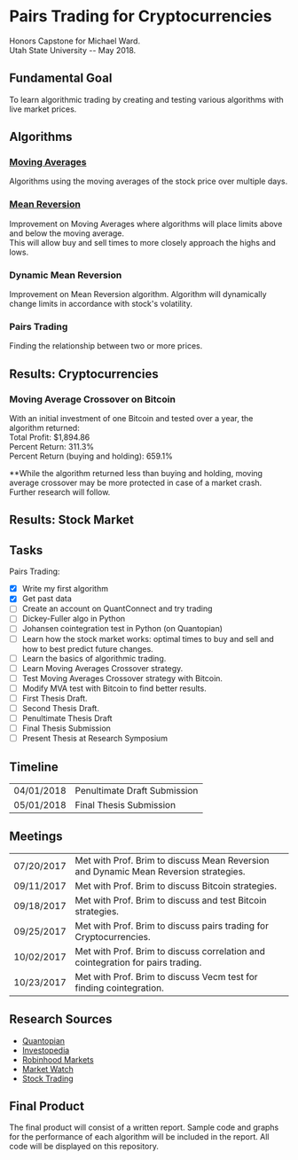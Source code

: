 # Pairs Trading for Cryptocurrencies
Honors Capstone for Michael Ward.  
Utah State University -- May 2018.
## Fundamental Goal
To learn algorithmic trading by creating and testing various algorithms with live market prices.

## Algorithms
### <a href="/Moving Averages/">Moving Averages</a>
Algorithms using the moving averages of the stock price over multiple days.

### <a href="/Mean Reversion/">Mean Reversion</a>
Improvement on Moving Averages where algorithms will place limits above and below the moving average.  
This will allow buy and sell times to more closely approach the highs and lows.

### Dynamic Mean Reversion
Improvement on Mean Reversion algorithm. Algorithm will dynamically change limits in accordance with stock's volatility.

### Pairs Trading
Finding the relationship between two or more prices.

## Results: Cryptocurrencies

### Moving Average Crossover on Bitcoin
With an initial investment of one Bitcoin and tested over a year, the algorithm returned:  
Total Profit:  $1,894.86  
Percent Return:  311.3%  
Percent Return (buying and holding):  659.1%  

\*\*While the algorithm returned less than buying and holding, moving average crossover may be more protected in case of a market crash. Further research will follow.

## Results: Stock Market

## Tasks
Pairs Trading:
- [x] Write my first algorithm
- [x] Get past data
- [ ] Create an account on QuantConnect and try trading
- [ ] Dickey-Fuller algo in Python  
- [ ] Johansen cointegration test in Python (on Quantopian)  
- [ ] Learn how the stock market works: optimal times to buy and sell and how to best predict future changes.
- [ ] Learn the basics of algorithmic trading.
- [ ] Learn Moving Averages Crossover strategy.
- [ ] Test Moving Averages Crossover strategy with Bitcoin.
- [ ] Modify MVA test with Bitcoin to find better results.
- [ ] First Thesis Draft.
- [ ] Second Thesis Draft.
- [ ] Penultimate Thesis Draft
- [ ] Final Thesis Submission
- [ ] Present Thesis at Research Symposium

## Timeline

<table>
  <tr>
    <td>04/01/2018</td>
    <td>Penultimate Draft Submission</td>
  </tr>
  <tr>
    <td>05/01/2018</td>
    <td>Final Thesis Submission</td>
  </tr>
</table>

## Meetings

<table>
  <tr>
    <td>07/20/2017</td>
    <td>Met with Prof. Brim to discuss Mean Reversion and Dynamic Mean Reversion strategies.</td>
  </tr>
  <tr>
    <td>09/11/2017</td>
    <td>Met with Prof. Brim to discuss Bitcoin strategies.</td>
  </tr>
  <tr>
    <td>09/18/2017</td>
    <td>Met with Prof. Brim to discuss and test Bitcoin strategies.</td>
  </tr>
  <tr>
    <td>09/25/2017</td>
    <td>Met with Prof. Brim to discuss pairs trading for Cryptocurrencies.</td>
  </tr>
  <tr>
    <td>10/02/2017</td>
    <td>Met with Prof. Brim to discuss correlation and cointegration for pairs trading.</td>
  </tr>
  <tr>
    <td>10/23/2017</td>
    <td>Met with Prof. Brim to discuss Vecm test for finding cointegration.</td>
  </tr>
</table>

## Research Sources
<ul>
<li><a href="https://quantopian.com">Quantopian</a></li>
<li><a href="http://investopedia.com">Investopedia</a></li>
<li><a href="https://robinhood.com">Robinhood Markets</a></li>
<li><a href="http://marketwatch.com">Market Watch</a></li>
<li><a href="http://stocktrading.com">Stock Trading</a></li>
</ul>

## Final Product
The final product will consist of a written report. Sample code and graphs for the performance of each algorithm will
be included in the report. All code will be displayed on this repository.
